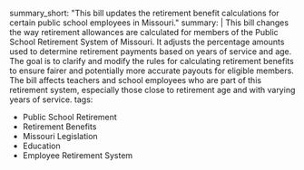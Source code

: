 summary_short: "This bill updates the retirement benefit calculations for certain public school employees in Missouri."
summary: |
  This bill changes the way retirement allowances are calculated for members of the Public School Retirement System of Missouri. It adjusts the percentage amounts used to determine retirement payments based on years of service and age. The goal is to clarify and modify the rules for calculating retirement benefits to ensure fairer and potentially more accurate payouts for eligible members. The bill affects teachers and school employees who are part of this retirement system, especially those close to retirement age and with varying years of service.
tags:
  - Public School Retirement
  - Retirement Benefits
  - Missouri Legislation
  - Education
  - Employee Retirement System
